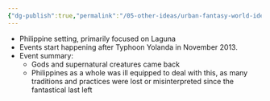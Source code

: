 ```yaml
---
{"dg-publish":true,"permalink":"/05-other-ideas/urban-fantasy-world-idea/"}
---
```


- Philippine setting, primarily focused on Laguna
- Events start happening after Typhoon Yolanda in November 2013.
- Event summary:
	- Gods and supernatural creatures came back
	- Philippines as a whole was ill equipped to deal with this, as many traditions and practices were lost or misinterpreted since the fantastical last left